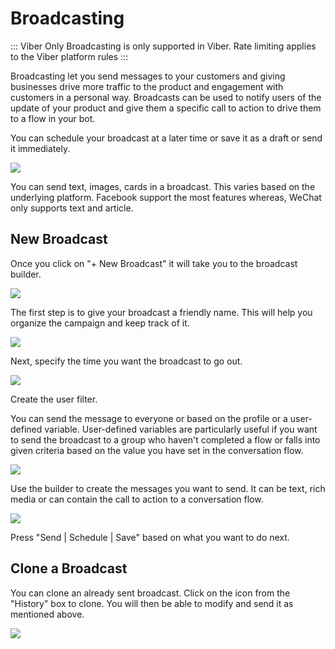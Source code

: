 # Broadcasting

::: Viber Only
Broadcasting is only supported in Viber. Rate limiting applies to the Viber platform rules
:::

Broadcasting let you send messages to your customers and giving businesses drive more traffic to the product and engagement with customers in a personal way. Broadcasts can be used to notify users of the update of your product and give them a specific call to action to drive them to a flow in your bot.


You can schedule your broadcast at a later time or save it as a draft or send it immediately.

![](./broadcasting.png)


You can send text, images, cards in a broadcast. This varies based on the underlying platform. Facebook support the most features whereas, WeChat only supports text and article.

## New Broadcast

Once you click on "+ New Broadcast" it will take you to the broadcast builder. 

![](./broadcast-detail.png)


The first step is to give your broadcast a friendly name. This will help you organize the campaign and keep track of it.


![](./broadcast-name.png)


Next, specify the time you want the broadcast to go out.

![](./schedule-broadcast.png)


Create the user filter. 

You can send the message to everyone or based on the profile or a user-defined variable. User-defined variables are particularly useful if you want to send the broadcast to a group who haven't completed a flow or falls into given criteria based on the value you have set in the conversation flow.

![](./broadcast-filter.png)


Use the builder to create the messages you want to send. It can be text, rich media or can contain the call to action to a conversation flow.

![](./broadcast-builder.png)


Press "Send | Schedule | Save" based on what you want to do next.


## Clone a Broadcast

You can clone an already sent broadcast. Click on the icon from the "History" box to clone. You will then be able to modify and send it as mentioned above.

![](./clone-broadcast.png)